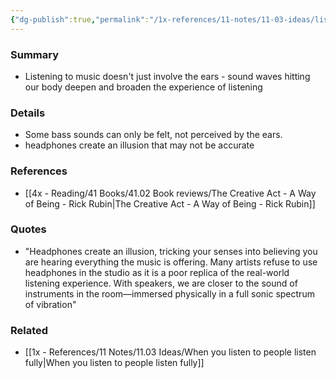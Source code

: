 ```yaml
---
{"dg-publish":true,"permalink":"/1x-references/11-notes/11-03-ideas/listen-to-music-with-your-entire-body/","title":"Listen to music with your entire body","created":"2024-02-14T20:18:28.089+03:00","updated":"2024-02-14T20:18:28.089+03:00"}
---
```



### Summary
- Listening to music doesn't just involve the ears - sound waves hitting our body deepen and broaden the experience of listening

### Details
- Some bass sounds can only be felt, not perceived by the ears.
- headphones create an illusion that may not be accurate

### References
- [[4x - Reading/41 Books/41.02 Book reviews/The Creative Act - A Way of Being - Rick Rubin\|The Creative Act - A Way of Being - Rick Rubin]]

### Quotes
- "Headphones create an illusion, tricking your senses into believing you are hearing everything the music is offering. Many artists refuse to use headphones in the studio as it is a poor replica of the real-world listening experience. With speakers, we are closer to the sound of instruments in the room—immersed physically in a full sonic spectrum of vibration"

### Related
- [[1x - References/11 Notes/11.03 Ideas/When you listen to people listen fully\|When you listen to people listen fully]]